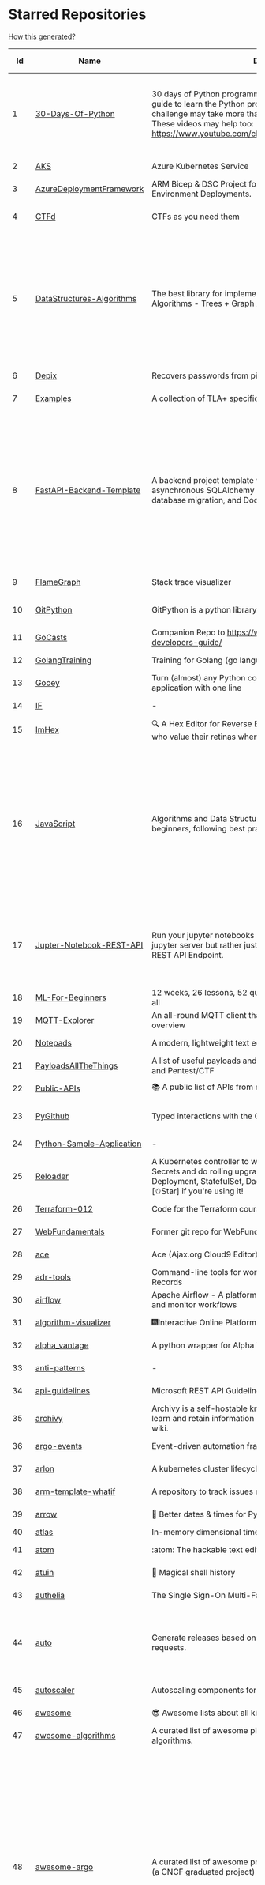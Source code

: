 # Starred Repositories  
[How this generated?](../master/USAGE.md)  
  
| Id 			| Name			| Description | Star Counts | Topics/Tags   | Last Updated 	|  
| ----------- | ----------- 	| ----------- | ----------- | ----------- 	| -----------   |  
|1|[30-Days-Of-Python](https://github.com/Asabeneh/30-Days-Of-Python.git)|30 days of Python programming challenge is a step-by-step guide to learn the Python programming language in 30 days. This challenge may take more than100 days, follow your own pace.  These videos may help too: https://www.youtube.com/channel/UC7PNRuno1rzYPb1xLa4yktw|24815|30-days-of-python, python, flask, github, heroku, matplotlib, mongodb, numpy, pandas, python3|2-4-2023|  
|2|[AKS](https://github.com/Azure/AKS.git)|Azure Kubernetes Service|1787||17-6-2023|  
|3|[AzureDeploymentFramework](https://github.com/brwilkinson/AzureDeploymentFramework.git)|ARM Bicep & DSC Project for Azure Infrastructure and App Environment Deployments.|111||17-6-2023|  
|4|[CTFd](https://github.com/CTFd/CTFd.git)|CTFs as you need them|4703|ctf, security, education, flask, ctfd|17-6-2023|  
|5|[DataStructures-Algorithms](https://github.com/rachitiitr/DataStructures-Algorithms.git)|The best library for implementation of all Data Structures and Algorithms - Trees + Graph Algorithms too!|2535|algorithms, data-structures, interview-prep, interview-preparation, competitive-programming, cpp, cpp-library, leetcode, leetcode-solutions|13-6-2021|  
|6|[Depix](https://github.com/beurtschipper/Depix.git)|Recovers passwords from pixelized screenshots|24048||17-5-2023|  
|7|[Examples](https://github.com/tlaplus/Examples.git)|A collection of TLA+ specifications of varying complexities|1095||13-6-2023|  
|8|[FastAPI-Backend-Template](https://github.com/Aeternalis-Ingenium/FastAPI-Backend-Template.git)|A backend project template with FastAPI, PostgreSQL with asynchronous SQLAlchemy 2.0, Alembic for asynchronous database migration, and Docker.|372|asynchronous, docker, docker-compose, fastapi, postgresql, python, sqlalchemy, codecov, githubactions, jwt, pre-commit, alembic, asyncpg, coverage, pytest|24-5-2023|  
|9|[FlameGraph](https://github.com/brendangregg/FlameGraph.git)|Stack trace visualizer|14846||18-9-2022|  
|10|[GitPython](https://github.com/gitpython-developers/GitPython.git)|GitPython is a python library used to interact with Git repositories.|3987|git-porcelain, git-plumbing, python-library||  
|11|[GoCasts](https://github.com/StephenGrider/GoCasts.git)|Companion Repo to https://www.udemy.com/go-the-complete-developers-guide/|1986||25-8-2017|  
|12|[GolangTraining](https://github.com/GoesToEleven/GolangTraining.git)|Training for Golang (go language)|8989||4-12-2018|  
|13|[Gooey](https://github.com/chriskiehl/Gooey.git)|Turn (almost) any Python command line program into a full GUI application with one line|17661||8-5-2022|  
|14|[IF](https://github.com/deep-floyd/IF.git)|-|6700||2-6-2023|  
|15|[ImHex](https://github.com/WerWolv/ImHex.git)|🔍 A Hex Editor for Reverse Engineers, Programmers and people who value their retinas when working at 3 AM.|28867||16-6-2023|  
|16|[JavaScript](https://github.com/TheAlgorithms/JavaScript.git)|Algorithms and Data Structures implemented in JavaScript for beginners, following best practices.|26884|algorithm, algorithm-challenges, data-structures, cryptography, cipher, search, sort, sorting-algorithms, mathematics, conversions, hacktoberfest, javascript, algorithms-implemented, algorithms||  
|17|[Jupter-Notebook-REST-API](https://github.com/Invictify/Jupter-Notebook-REST-API.git)|Run your jupyter notebooks as a REST API endpoint. This isn't a jupyter server but rather just a way to run your notebooks as a REST API Endpoint.|67|docker, dockerfile, fastapi, jupyter, python, rest-api, data-science, data-science-pipelines|31-3-2020|  
|18|[ML-For-Beginners](https://github.com/microsoft/ML-For-Beginners.git)|12 weeks, 26 lessons, 52 quizzes, classic Machine Learning for all|49614||15-6-2023|  
|19|[MQTT-Explorer](https://github.com/thomasnordquist/MQTT-Explorer.git)|An all-round MQTT client that provides a structured topic overview|2361||27-2-2022|  
|20|[Notepads](https://github.com/0x7c13/Notepads.git)|A modern, lightweight text editor with a minimalist design.|7647||16-6-2023|  
|21|[PayloadsAllTheThings](https://github.com/swisskyrepo/PayloadsAllTheThings.git)|A list of useful payloads and bypass for Web Application Security and Pentest/CTF|48472||10-6-2023|  
|22|[Public-APIs](https://github.com/n0shake/Public-APIs.git)|📚 A public list of APIs from round the web.|19932||8-6-2023|  
|23|[PyGithub](https://github.com/PyGithub/PyGithub.git)|Typed interactions with the GitHub API v3|6074|pygithub, python, github, github-api||  
|24|[Python-Sample-Application](https://github.com/uber/Python-Sample-Application.git)|-|362||9-3-2015|  
|25|[Reloader](https://github.com/stakater/Reloader.git)|A Kubernetes controller to watch changes in ConfigMap and Secrets and do rolling upgrades on Pods with their associated Deployment, StatefulSet, DaemonSet and DeploymentConfig – [✩Star] if you're using it!|5311||12-6-2023|  
|26|[Terraform-012](https://github.com/addamstj/Terraform-012.git)|Code for the Terraform course|102||6-7-2020|  
|27|[WebFundamentals](https://github.com/google/WebFundamentals.git)|Former git repo for WebFundamentals on developers.google.com|13814||10-8-2022|  
|28|[ace](https://github.com/ajaxorg/ace.git)|Ace (Ajax.org Cloud9 Editor)|25730||16-6-2023|  
|29|[adr-tools](https://github.com/npryce/adr-tools.git)|Command-line tools for working with Architecture Decision Records|3951||30-3-2020|  
|30|[airflow](https://github.com/apache/airflow.git)|Apache Airflow - A platform to programmatically author, schedule, and monitor workflows|30619||17-6-2023|  
|31|[algorithm-visualizer](https://github.com/algorithm-visualizer/algorithm-visualizer.git)|:fireworks:Interactive Online Platform that Visualizes Algorithms from Code|43024||13-4-2022|  
|32|[alpha_vantage](https://github.com/RomelTorres/alpha_vantage.git)|A python wrapper for Alpha Vantage API for financial data.|3951||25-12-2022|  
|33|[anti-patterns](https://github.com/tonybaloney/anti-patterns.git)|-|144||15-7-2022|  
|34|[api-guidelines](https://github.com/microsoft/api-guidelines.git)|Microsoft REST API Guidelines|21517||18-5-2023|  
|35|[archivy](https://github.com/archivy/archivy.git)|Archivy is a self-hostable knowledge repository that allows you to learn and retain information in your own personal and extensible wiki.|3019||17-1-2023|  
|36|[argo-events](https://github.com/argoproj/argo-events.git)|Event-driven automation framework|1993||17-6-2023|  
|37|[arlon](https://github.com/arlonproj/arlon.git)|A kubernetes cluster lifecycle management and configuration tool|117||12-6-2023|  
|38|[arm-template-whatif](https://github.com/Azure/arm-template-whatif.git)|A repository to track issues related to what-if noise suppression|76||2-8-2022|  
|39|[arrow](https://github.com/arrow-py/arrow.git)|🏹 Better dates & times for Python|8320||15-11-2022|  
|40|[atlas](https://github.com/Netflix/atlas.git)|In-memory dimensional time series database.|3312|||  
|41|[atom](https://github.com/atom/atom.git)|:atom: The hackable text editor|59455||22-11-2022|  
|42|[atuin](https://github.com/ellie/atuin.git)|🐢 Magical shell history|10140||16-6-2023|  
|43|[authelia](https://github.com/authelia/authelia.git)|The Single Sign-On Multi-Factor portal for web apps|16625||17-6-2023|  
|44|[auto](https://github.com/intuit/auto.git)|Generate releases based on semantic version labels on pull requests.|2032|release, auto-release, github, slack, jira, releases, publishing, hack, hacktoberfest|15-5-2023|  
|45|[autoscaler](https://github.com/kubernetes/autoscaler.git)|Autoscaling components for Kubernetes|6889||16-6-2023|  
|46|[awesome](https://github.com/sindresorhus/awesome.git)|😎 Awesome lists about all kinds of interesting topics|258186||21-5-2023|  
|47|[awesome-algorithms](https://github.com/tayllan/awesome-algorithms.git)|A curated list of awesome places to learn and/or practice algorithms.|14432||5-4-2023|  
|48|[awesome-argo](https://github.com/akuity/awesome-argo.git)|A curated list of awesome projects and resources related to Argo (a CNCF graduated project)|1364|awesome, awesome-list, awesome-lists, argocd, argo-workflows, argo-events, argo-rollouts, machine-learning, workflow-engine, workflow-management, infrastructure-as-code, continuous-delivery, cloud-native, kubernetes, cncf, gitops, workflow-orchestration, devops, mlops, argo|18-5-2023|  
|49|[awesome-awesomeness](https://github.com/bayandin/awesome-awesomeness.git)|A curated list of awesome awesomeness|30303||24-3-2022|  
|50|[awesome-cheatsheets](https://github.com/LeCoupa/awesome-cheatsheets.git)|👩‍💻👨‍💻 Awesome cheatsheets for popular programming languages, frameworks and development tools. They include everything you should know in one single file.|33820||31-5-2023|  
|51|[awesome-courses](https://github.com/prakhar1989/awesome-courses.git)|:books: List of awesome university courses for learning Computer Science!|47696||12-11-2022|  
|52|[awesome-deep-learning](https://github.com/ChristosChristofidis/awesome-deep-learning.git)|A curated list of awesome Deep Learning tutorials, projects and communities.|21071||14-11-2022|  
|53|[awesome-docker](https://github.com/veggiemonk/awesome-docker.git)|:whale: A curated list of Docker resources and projects|25530||10-6-2023|  
|54|[awesome-fastapi](https://github.com/mjhea0/awesome-fastapi.git)|A curated list of awesome things related to FastAPI|5849|fastapi, awesome, awesome-list, starlette|25-2-2023|  
|55|[awesome-flask](https://github.com/humiaozuzu/awesome-flask.git)|A curated list of awesome Flask resources and plugins|11409||17-9-2019|  
|56|[awesome-github-profile-readme](https://github.com/abhisheknaiidu/awesome-github-profile-readme.git)|😎 A curated list of awesome GitHub Profile READMEs 📝|18371||9-10-2022|  
|57|[awesome-go](https://github.com/avelino/awesome-go.git)|A curated list of awesome Go frameworks, libraries and software|103385||7-6-2023|  
|58|[awesome-interview-questions](https://github.com/DopplerHQ/awesome-interview-questions.git)|:octocat: A curated awesome list of lists of interview questions. Feel free to contribute! :mortar_board: |55841||16-11-2021|  
|59|[awesome-k6](https://github.com/grafana/awesome-k6.git)|A curated list of resources on automated load- and performance testing using k6 🗻|405|load-testing, performance-monitoring, performance-testing, test-automation, testing, testing-tools, awesome, awesome-list|24-4-2023|  
|60|[awesome-k8s-resources](https://github.com/tomhuang12/awesome-k8s-resources.git)|A curated list of awesome Kubernetes tools and resources.|2236|kubernetes, kubernetes-resources, list, awesome-list, kubernetes-networking, kubernetes-operational, kubernetes-clusters|12-5-2023|  
|61|[awesome-kubectl-plugins](https://github.com/ishantanu/awesome-kubectl-plugins.git)|Curated list of kubectl plugins|777|kubectl-plugins, awesome-list, kubectl, kubernetes|15-2-2023|  
|62|[awesome-kubernetes](https://github.com/ramitsurana/awesome-kubernetes.git)|A curated list for awesome kubernetes sources :ship::tada:|13962||9-6-2023|  
|63|[awesome-macOS](https://github.com/iCHAIT/awesome-macOS.git)|  A curated list of awesome applications, softwares, tools and shiny things for macOS.|14376||9-6-2023|  
|64|[awesome-machine-learning](https://github.com/josephmisiti/awesome-machine-learning.git)|A curated list of awesome Machine Learning frameworks, libraries and software.|59161||30-5-2023|  
|65|[awesome-macos-command-line](https://github.com/herrbischoff/awesome-macos-command-line.git)|Use your macOS terminal shell to do awesome things.|27558||2-9-2021|  
|66|[awesome-microservices](https://github.com/mfornos/awesome-microservices.git)|A curated list of Microservice Architecture related principles and technologies.|12236||24-3-2023|  
|67|[awesome-pentest](https://github.com/enaqx/awesome-pentest.git)|A collection of awesome penetration testing resources, tools and other shiny things|18618||3-1-2023|  
|68|[awesome-python-applications](https://github.com/mahmoud/awesome-python-applications.git)|💿 Free software that works great, and also happens to be open-source Python. |14581||31-3-2023|  
|69|[awesome-readme](https://github.com/matiassingers/awesome-readme.git)|A curated list of awesome READMEs|14772||16-6-2023|  
|70|[awesome-sanic](https://github.com/mekicha/awesome-sanic.git)|A curated list of awesome Sanic resources and extensions|670|||  
|71|[awesome-scalability](https://github.com/binhnguyennus/awesome-scalability.git)|The Patterns of Scalable, Reliable, and Performant Large-Scale Systems|45546||30-5-2023|  
|72|[awesome-selfhosted](https://github.com/awesome-selfhosted/awesome-selfhosted.git)|A list of Free Software network services and web applications which can be hosted on your own servers|136318||17-6-2023|  
|73|[awesome-shell](https://github.com/alebcay/awesome-shell.git)|A curated list of awesome command-line frameworks, toolkits, guides and gizmos. Inspired by awesome-php.|27621||7-6-2023|  
|74|[awesome-sre](https://github.com/dastergon/awesome-sre.git)|A curated list of Site Reliability and Production Engineering resources.|10106||8-10-2022|  
|75|[awesome-sysadmin](https://github.com/awesome-foss/awesome-sysadmin.git)|A curated list of amazingly awesome open-source sysadmin resources.|18381||14-6-2023|  
|76|[awless](https://github.com/wallix/awless.git)|A Mighty CLI for AWS|4932|aws, cli, cloud, aws-cli, cloud-management, awless, golang, devops, devops-tools|10-12-2018|  
|77|[aws-cdk](https://github.com/aws/aws-cdk.git)|The AWS Cloud Development Kit is a framework for defining cloud infrastructure in code|10326||16-6-2023|  
|78|[aws-cdk-examples](https://github.com/aws-samples/aws-cdk-examples.git)|Example projects using the AWS CDK|4191||13-6-2023|  
|79|[aws-cli](https://github.com/aws/aws-cli.git)|Universal Command Line Interface for Amazon Web Services|13888||16-6-2023|  
|80|[aws-cloudformation-user-guide](https://github.com/awsdocs/aws-cloudformation-user-guide.git)|The open source version of the AWS CloudFormation User Guide|745||16-6-2023|  
|81|[aws-eks-best-practices](https://github.com/aws/aws-eks-best-practices.git)|A best practices guide for day 2 operations, including operational excellence, security, reliability, performance efficiency, and cost optimization.|1503||15-6-2023|  
|82|[azure-cli](https://github.com/Azure/azure-cli.git)|Azure Command-Line Interface|3601||17-6-2023|  
|83|[azure-docs-bicep-samples](https://github.com/Azure/azure-docs-bicep-samples.git)|-|50||26-4-2023|  
|84|[azure-functions-host](https://github.com/Azure/azure-functions-host.git)|The host/runtime that powers Azure Functions|1838||16-6-2023|  
|85|[azure-powershell](https://github.com/Azure/azure-powershell.git)|Microsoft Azure PowerShell|3636||17-6-2023|  
|86|[azure-quickstart-templates](https://github.com/Azure/azure-quickstart-templates.git)|Azure Quickstart Templates|13032||13-6-2023|  
|87|[azure4everyone-samples](https://github.com/MarczakIO/azure4everyone-samples.git)|-|227||12-2-2022|  
|88|[backstage](https://github.com/backstage/backstage.git)|Backstage is an open platform for building developer portals|22316||17-6-2023|  
|89|[badges](https://github.com/Naereen/badges.git)|:pencil: Markdown code for lots of small badges :ribbon: :pushpin: (shields.io, forthebadge.com etc) :sunglasses:. Contributions are welcome! Please add yours!|3905||29-5-2023|  
|90|[bat](https://github.com/sharkdp/bat.git)|A cat(1) clone with wings.|41714||14-6-2023|  
|91|[behave](https://github.com/behave/behave.git)|BDD, Python style.|2882||12-6-2023|  
|92|[benten](https://github.com/intuit/benten.git)|Chatbot Development Framework (with Slack integration for Jira and Jenkins)|133||31-3-2021|  
|93|[bitcoin](https://github.com/bitcoin/bitcoin.git)|Bitcoin Core integration/staging tree|69987||16-6-2023|  
|94|[black](https://github.com/psf/black.git)|The uncompromising Python code formatter|32652||16-6-2023|  
|95|[blockly](https://github.com/google/blockly.git)|The web-based visual programming editor.|11306||16-6-2023|  
|96|[bokeh](https://github.com/bokeh/bokeh.git)|Interactive Data Visualization in the browser, from  Python|17675||17-6-2023|  
|97|[boulder](https://github.com/letsencrypt/boulder.git)|An ACME-based certificate authority, written in Go. |4646||13-6-2023|  
|98|[boundary](https://github.com/hashicorp/boundary.git)|Boundary enables identity-based access management for dynamic infrastructure. |3617||16-6-2023|  
|99|[brackets](https://github.com/adobe/brackets.git)|An open source code editor for the web, written in JavaScript, HTML and CSS.|33437||18-3-2021|  
|100|[brooklin](https://github.com/linkedin/brooklin.git)|An extensible distributed system for reliable nearline data streaming at scale|835||13-6-2023|  
|101|[brotli](https://github.com/google/brotli.git)|Brotli compression format|12224||1-2-2023|  
|102|[build-your-own-x](https://github.com/codecrafters-io/build-your-own-x.git)|Master programming by recreating your favorite technologies from scratch.|204491||5-6-2023|  
|103|[caddy](https://github.com/caddyserver/caddy.git)|Fast and extensible multi-platform HTTP/1-2-3 web server with automatic HTTPS|47737||17-6-2023|  
|104|[celery](https://github.com/celery/celery.git)|Distributed Task Queue (development branch)|21711||17-6-2023|  
|105|[cello](https://github.com/cello-proj/cello.git)|Run infrastructure as code (IaC) software tools including CDK, Terraform and Cloud Formation via GitOps.|261||21-12-2022|  
|106|[cert-manager](https://github.com/cert-manager/cert-manager.git)|Automatically provision and manage TLS certificates in Kubernetes|10461||15-6-2023|  
|107|[chaos-mesh](https://github.com/chaos-mesh/chaos-mesh.git)|A Chaos Engineering Platform for Kubernetes.|5767|chaos, chaos-engineering, chaos-testing, kubernetes, operator, golang, site-reliability-engineering, fault-injection, cncf, cloud-native, chaos-mesh, chaos-experiments, hacktoberfest, microservices||  
|108|[chaosmonkey](https://github.com/Netflix/chaosmonkey.git)|Chaos Monkey is a resiliency tool that helps applications tolerate random instance failures.|13581||20-1-2023|  
|109|[chartmuseum](https://github.com/helm/chartmuseum.git)|helm chart repository server|3221|helm, charts, kubernetes, chartmuseum||  
|110|[charts](https://github.com/helm/charts.git)|⚠️(OBSOLETE) Curated applications for Kubernetes|15513||21-12-2021|  
|111|[cheat.sh](https://github.com/chubin/cheat.sh.git)|the only cheat sheet you need|35465||18-4-2022|  
|112|[cilium](https://github.com/cilium/cilium.git)|eBPF-based Networking, Security, and Observability|15661||16-6-2023|  
|113|[clair](https://github.com/quay/clair.git)|Vulnerability Static Analysis for Containers|9561||15-6-2023|  
|114|[cli](https://github.com/snyk/cli.git)|Snyk CLI scans and monitors your projects for security vulnerabilities.|4486|security, monitor, snyk, vulnerabilities|16-6-2023|  
|115|[cli](https://github.com/cli/cli.git)|GitHub’s official command line tool|32577||14-6-2023|  
|116|[cli-spinners](https://github.com/sindresorhus/cli-spinners.git)|Spinners for use in the terminal|2219||2-5-2023|  
|117|[cli53](https://github.com/barnybug/cli53.git)|Command line tool for Amazon Route 53|1887||24-2-2023|  
|118|[click](https://github.com/pallets/click.git)|Python composable command line interface toolkit|13974||1-6-2023|  
|119|[cloud-custodian](https://github.com/cloud-custodian/cloud-custodian.git)|Rules engine for cloud security, cost optimization, and governance, DSL in yaml for policies to query, filter, and take actions on resources|4848||16-6-2023|  
|120|[cluster-api](https://github.com/kubernetes-sigs/cluster-api.git)|Home for Cluster API, a subproject of sig-cluster-lifecycle|2946||16-6-2023|  
|121|[codebytere.github.io](https://github.com/codebytere/codebytere.github.io.git)|personal website|484||1-3-2023|  
|122|[compose](https://github.com/docker/compose.git)|Define and run multi-container applications with Docker|29739||15-6-2023|  
|123|[computer-science](https://github.com/ossu/computer-science.git)|:mortar_board: Path to a free self-taught education in Computer Science!|140776||5-5-2023|  
|124|[consul](https://github.com/hashicorp/consul.git)|Consul is a distributed, highly available, and data center aware solution to connect and configure applications across dynamic, distributed infrastructure.|26559||17-6-2023|  
|125|[containerd](https://github.com/containerd/containerd.git)|An open and reliable container runtime|14211||16-6-2023|  
|126|[core](https://github.com/home-assistant/core.git)|:house_with_garden: Open source home automation that puts local control and privacy first.|61142||17-6-2023|  
|127|[coredns](https://github.com/coredns/coredns.git)|CoreDNS is a DNS server that chains plugins|10762||17-6-2023|  
|128|[coreutils](https://github.com/uutils/coreutils.git)|Cross-platform Rust rewrite of the GNU coreutils|14766||16-6-2023|  
|129|[cruise-control](https://github.com/linkedin/cruise-control.git)|Cruise-control is the first of its kind to fully automate the dynamic workload rebalance and self-healing of a Kafka cluster. It provides great value to Kafka users by simplifying the operation of Kafka clusters.|2455|kafka, cluster-management, self-healing||  
|130|[curl](https://github.com/curl/curl.git)|A command line tool and library for transferring data with URL syntax, supporting DICT, FILE, FTP, FTPS, GOPHER, GOPHERS, HTTP, HTTPS, IMAP, IMAPS, LDAP, LDAPS, MQTT, POP3, POP3S, RTMP, RTMPS, RTSP, SCP, SFTP, SMB, SMBS, SMTP, SMTPS, TELNET, TFTP, WS and WSS. libcurl offers a myriad of powerful features|30444||17-6-2023|  
|131|[dashboard](https://github.com/kubernetes/dashboard.git)|General-purpose web UI for Kubernetes clusters|12672||16-6-2023|  
|132|[datamodel-code-generator](https://github.com/koxudaxi/datamodel-code-generator.git)|Pydantic model and dataclasses.dataclass generator for easy conversion of JSON, OpenAPI, JSON Schema, and YAML data sources.|1655||8-6-2023|  
|133|[deepdiff](https://github.com/seperman/deepdiff.git)|DeepDiff: Deep Difference and search of any Python object/data. DeepHash: Hash of any object based on its contents. Delta: Use deltas to reconstruct objects by adding deltas together.|1678||10-5-2023|  
|134|[design-patterns-for-humans](https://github.com/kamranahmedse/design-patterns-for-humans.git)|An ultra-simplified explanation to design patterns|41081||17-5-2023|  
|135|[developer-roadmap](https://github.com/kamranahmedse/developer-roadmap.git)|Interactive roadmaps, guides and other educational content to help developers grow in their careers.|242091||17-6-2023|  
|136|[devops-exercises](https://github.com/bregman-arie/devops-exercises.git)|Linux, Jenkins, AWS, SRE, Prometheus, Docker, Python, Ansible, Git, Kubernetes, Terraform, OpenStack, SQL, NoSQL, Azure, GCP, DNS, Elastic, Network, Virtualization. DevOps Interview Questions|44281||27-5-2023|  
|137|[diagrams](https://github.com/mingrammer/diagrams.git)|:art: Diagram as Code for prototyping cloud system architectures|30110||22-5-2023|  
|138|[discourse](https://github.com/discourse/discourse.git)|A platform for community discussion. Free, open, simple.|38102||17-6-2023|  
|139|[dive](https://github.com/wagoodman/dive.git)|A tool for exploring each layer in a docker image|37087||2-7-2021|  
|140|[dnscontrol](https://github.com/StackExchange/dnscontrol.git)|Synchronize your DNS to multiple providers from a simple DSL|2643||17-6-2023|  
|141|[dnsperf](https://github.com/cobblau/dnsperf.git)|A DNS performance tool.|209||14-10-2017|  
|142|[docker-cheat-sheet](https://github.com/wsargent/docker-cheat-sheet.git)|Docker Cheat Sheet|21537||23-6-2022|  
|143|[dockerfiles](https://github.com/jessfraz/dockerfiles.git)|Various Dockerfiles I use on the desktop and on servers.|13173||27-3-2021|  
|144|[doitlive](https://github.com/sloria/doitlive.git)|Because sometimes you need to do it live|3301||14-8-2022|  
|145|[draft-classic](https://github.com/Azure/draft-classic.git)|A tool for developers to create cloud-native applications on Kubernetes.|3940||26-2-2020|  
|146|[drawio](https://github.com/jgraph/drawio.git)|draw.io is a JavaScript, client-side editor for general diagramming and whiteboarding|34756||16-6-2023|  
|147|[driftctl](https://github.com/snyk/driftctl.git)|Detect, track and alert on infrastructure drift|2253||9-6-2023|  
|148|[duf](https://github.com/muesli/duf.git)|Disk Usage/Free Utility - a better 'df' alternative|11071||17-4-2023|  
|149|[echo](https://github.com/labstack/echo.git)|High performance, minimalist Go web framework|25883||31-5-2023|  
|150|[ecs-refarch-service-discovery](https://github.com/awslabs/ecs-refarch-service-discovery.git)|An EC2 Container Service Reference Architecture for providing Service Discovery to containers using CloudWatch Events, Lambda and Route 53 private hosted zones. |443||25-7-2016|  
|151|[eks-anywhere](https://github.com/aws/eks-anywhere.git)|Run Amazon EKS on your own infrastructure 🚀|1785||16-6-2023|  
|152|[eks-node-viewer](https://github.com/awslabs/eks-node-viewer.git)|EKS Node Viewer|666||14-6-2023|  
|153|[elasticsearch](https://github.com/elastic/elasticsearch.git)|Free and Open, Distributed, RESTful Search Engine|64152||16-6-2023|  
|154|[engineering-blogs](https://github.com/kilimchoi/engineering-blogs.git)|A curated list of engineering blogs|24432||28-10-2022|  
|155|[envoy](https://github.com/envoyproxy/envoy.git)|Cloud-native high-performance edge/middle/service proxy|22207||17-6-2023|  
|156|[eruda](https://github.com/liriliri/eruda.git)|Console for mobile browsers|14256||27-5-2023|  
|157|[etcd](https://github.com/etcd-io/etcd.git)|Distributed reliable key-value store for the most critical data of a distributed system|43711||16-6-2023|  
|158|[every-programmer-should-know](https://github.com/mtdvio/every-programmer-should-know.git)|A collection of (mostly) technical things every software developer should know about|71668||23-11-2022|  
|159|[ewd998](https://github.com/tlaplus-workshops/ewd998.git)|Distributed termination detection on a ring, due to Shmuel Safra:|42||17-1-2023|  
|160|[examples](https://github.com/kubernetes/examples.git)|Kubernetes application example tutorials|5609||24-3-2023|  
|161|[excalidraw](https://github.com/excalidraw/excalidraw.git)|Virtual whiteboard for sketching hand-drawn like diagrams|50111|productivity, collaboration, diagrams, drawing, whiteboard, canvas|16-6-2023|  
|162|[external-dns](https://github.com/kubernetes-sigs/external-dns.git)|Configure external DNS servers (AWS Route53, Google CloudDNS and others) for Kubernetes Ingresses and Services|6402||17-6-2023|  
|163|[faas](https://github.com/openfaas/faas.git)|OpenFaaS - Serverless Functions Made Simple|23154||7-6-2023|  
|164|[face_recognition](https://github.com/ageitgey/face_recognition.git)|The world's simplest facial recognition api for Python and the command line|48568||10-6-2022|  
|165|[falcon](https://github.com/falconry/falcon.git)|The no-magic web data plane API and microservices framework for Python developers, with a focus on reliability, correctness, and performance at scale.|9150||4-6-2023|  
|166|[fastapi](https://github.com/tiangolo/fastapi.git)|FastAPI framework, high performance, easy to learn, fast to code, ready for production|59258|python, json, swagger-ui, redoc, starlette, openapi, api, openapi3, framework, async, asyncio, uvicorn, python3, python-types, pydantic, json-schema, fastapi, swagger, rest, web|16-6-2023|  
|167|[fastapi-cache](https://github.com/long2ice/fastapi-cache.git)|fastapi-cache is a tool to cache fastapi response and function result, with backends support redis and memcached.|724|cache, fastapi, redis, memcached|16-6-2023|  
|168|[fastapi-code-generator](https://github.com/koxudaxi/fastapi-code-generator.git)|This code generator creates FastAPI app from an openapi file.|738||27-4-2023|  
|169|[fastapi-jwt](https://github.com/testdrivenio/fastapi-jwt.git)|secure a FastAPI app by enabling authentication using JSON Web Tokens (JWTs)|88|fastapi, jwt-authentication|31-1-2023|  
|170|[fastapi-mvc](https://github.com/fastapi-mvc/fastapi-mvc.git)|Developer productivity tool for making high-quality FastAPI production-ready APIs.|399|python, fastapi, fastapi-template, fastapi-boilerplate, mvc, kubernetes, redis-cluster, redis-operator, redis, helm, project-generator, nix|11-6-2023|  
|171|[fastapi-utils](https://github.com/dmontagu/fastapi-utils.git)|Reusable utilities for FastAPI|1415||19-3-2023|  
|172|[fastapi-versioning](https://github.com/DeanWay/fastapi-versioning.git)|api versioning for fastapi web applications|523||24-8-2021|  
|173|[fastapi_profiler](https://github.com/sunhailin-Leo/fastapi_profiler.git)|A FastAPI Middleware of joerick/pyinstrument to check your service performance.|133||5-5-2023|  
|174|[fasthttp](https://github.com/valyala/fasthttp.git)|Fast HTTP package for Go. Tuned for high performance. Zero memory allocations in hot paths. Up to 10x faster than net/http|19706||13-6-2023|  
|175|[first-contributions](https://github.com/firstcontributions/first-contributions.git)|🚀✨ Help beginners to contribute to open source projects|34158||16-6-2023|  
|176|[flamethrower](https://github.com/DNS-OARC/flamethrower.git)|a DNS performance and functional testing utility supporting UDP, TCP, DoT and DoH (by @ns1labs)|290||7-12-2022|  
|177|[flasgger](https://github.com/flasgger/flasgger.git)|Easy OpenAPI specs and Swagger UI for your Flask API|3293||18-5-2023|  
|178|[flask](https://github.com/pallets/flask.git)|The Python micro framework for building web applications.|63319|python, flask, wsgi, web-framework, werkzeug, jinja, pallets|9-6-2023|  
|179|[flask-app-on-azure-functions](https://github.com/Azure-Samples/flask-app-on-azure-functions.git)|A sample to run a Flask app on Azure Functions|14||18-2-2022|  
|180|[flask-caching](https://github.com/pallets-eco/flask-caching.git)|A caching extension for Flask|799|flask, python, extension, cache|28-4-2023|  
|181|[flask-celery-example](https://github.com/miguelgrinberg/flask-celery-example.git)|This repository contains the example code for my blog article Using Celery with Flask.|1148||12-9-2021|  
|182|[flower](https://github.com/mher/flower.git)|Real-time monitor and web admin for Celery distributed task queue|5720||17-6-2023|  
|183|[flux](https://github.com/fluxcd/flux.git)|Successor: https://github.com/fluxcd/flux2|6922||1-11-2022|  
|184|[forcediphttpsadapter](https://github.com/Roadmaster/forcediphttpsadapter.git)|A requests TransportAdapter allowing to force a specific IP for HTTPS connections.|49||1-11-2021|  
|185|[free-for-dev](https://github.com/ripienaar/free-for-dev.git)|A list of SaaS, PaaS and IaaS offerings that have free tiers of interest to devops and infradev|70571||14-6-2023|  
|186|[free-programming-books](https://github.com/EbookFoundation/free-programming-books.git)|:books: Freely available programming books|283642||15-6-2023|  
|187|[frp](https://github.com/fatedier/frp.git)|A fast reverse proxy to help you expose a local server behind a NAT or firewall to the internet.|68478||15-6-2023|  
|188|[fucking-algorithm](https://github.com/labuladong/fucking-algorithm.git)|刷算法全靠套路，认准 labuladong 就够了！English version supported! Crack LeetCode, not only how, but also why. |116550||14-6-2023|  
|189|[gcsfuse](https://github.com/GoogleCloudPlatform/gcsfuse.git)|A user-space file system for interacting with Google Cloud Storage|1707||14-6-2023|  
|190|[gin](https://github.com/gin-gonic/gin.git)|Gin is a HTTP web framework written in Go (Golang). It features a Martini-like API with much better performance -- up to 40 times faster. If you need smashing performance, get yourself some Gin.|69465||5-6-2023|  
|191|[git-standup](https://github.com/kamranahmedse/git-standup.git)|Recall what you did on the last working day. Psst! or be nosy and find what someone else in your team did ;-)|7382||24-2-2023|  
|192|[gitbook](https://github.com/GitbookIO/gitbook.git)|📝 Modern documentation format and toolchain using Git and Markdown|25647||2-3-2023|  
|193|[github-cheat-sheet](https://github.com/tiimgreen/github-cheat-sheet.git)|A list of cool features of Git and GitHub.|41362||28-5-2022|  
|194|[github-readme-stats](https://github.com/anuraghazra/github-readme-stats.git)|:zap: Dynamically generated stats for your github readmes|56301||17-6-2023|  
|195|[github1s](https://github.com/conwnet/github1s.git)|One second to read GitHub code with VS Code.|22010||4-6-2023|  
|196|[gitignore](https://github.com/github/gitignore.git)|A collection of useful .gitignore templates|148973||18-12-2022|  
|197|[gitops-engine](https://github.com/argoproj/gitops-engine.git)|Democratizing GitOps|1537||7-6-2023|  
|198|[gitui](https://github.com/extrawurst/gitui.git)|Blazing 💥 fast terminal-ui for git written in rust 🦀|13242||8-6-2023|  
|199|[go-fuzz](https://github.com/dvyukov/go-fuzz.git)|Randomized testing for Go|4624||14-6-2023|  
|200|[go-github](https://github.com/google/go-github.git)|Go library for accessing the GitHub v3 API|9427||17-6-2023|  
|201|[go-metrics](https://github.com/rcrowley/go-metrics.git)|Go port of Coda Hale's Metrics library|3374||27-12-2020|  
|202|[go-restful](https://github.com/emicklei/go-restful.git)|package for building REST-style Web Services using Go|4821||17-6-2023|  
|203|[goaccess](https://github.com/allinurl/goaccess.git)|GoAccess is a real-time web log analyzer and interactive viewer that runs in a terminal in *nix systems or through your browser.|16339||16-6-2023|  
|204|[gobgp](https://github.com/osrg/gobgp.git)|BGP implemented in the Go Programming Language|3236||12-6-2023|  
|205|[gods](https://github.com/emirpasic/gods.git)|GoDS (Go Data Structures) - Sets, Lists, Stacks, Maps, Trees, Queues, and much more|13898||18-1-2023|  
|206|[goldmark](https://github.com/yuin/goldmark.git)|:trophy: A markdown parser written in Go. Easy to extend, standard(CommonMark) compliant, well structured.|2764||17-6-2023|  
|207|[google-api-python-client](https://github.com/googleapis/google-api-python-client.git)|🐍 The official Python client library for Google's discovery based APIs.|6665||14-6-2023|  
|208|[google-maps-services-python](https://github.com/googlemaps/google-maps-services-python.git)|Python client library for Google Maps API Web Services|3984||27-1-2023|  
|209|[googlesre](https://github.com/google/googlesre.git)|-|121||4-4-2022|  
|210|[goreleaser](https://github.com/goreleaser/goreleaser.git)|Deliver Go binaries as fast and easily as possible|11750||16-6-2023|  
|211|[gotty](https://github.com/yudai/gotty.git)|Share your terminal as a web application|17824||13-12-2017|  
|212|[gotty](https://github.com/sorenisanerd/gotty.git)|Share your terminal as a web application|1793||28-11-2022|  
|213|[gping](https://github.com/orf/gping.git)|Ping, but with a graph|7497||24-5-2023|  
|214|[graphene-django](https://github.com/graphql-python/graphene-django.git)|Build powerful, efficient, and flexible GraphQL APIs with seamless Django integration.|4089||17-6-2023|  
|215|[grequests](https://github.com/spyoungtech/grequests.git)|Requests + Gevent = <3|4252||8-6-2023|  
|216|[grex](https://github.com/pemistahl/grex.git)|A command-line tool and Rust library for generating regular expressions from user-provided test cases|6093||3-1-2023|  
|217|[greykite](https://github.com/linkedin/greykite.git)|A flexible, intuitive and fast forecasting library|1713||7-6-2023|  
|218|[grumpy](https://github.com/giantswarm/grumpy.git)|Kubernetes Validation Admission Controller example|23||24-7-2020|  
|219|[healthchecks](https://github.com/healthchecks/healthchecks.git)|Open-source cron job and background task monitoring service, written in Python & Django|6284|cron, devops, cron-jobs, monitoring, ops, django|16-6-2023|  
|220|[helmfile](https://github.com/roboll/helmfile.git)|Deploy Kubernetes Helm Charts|3984||13-12-2022|  
|221|[hey](https://github.com/rakyll/hey.git)|HTTP load generator, ApacheBench (ab) replacement|15820||23-3-2021|  
|222|[homebrew-cask](https://github.com/Homebrew/homebrew-cask.git)|🍻 A CLI workflow for the administration of macOS applications distributed as binaries|20026||17-6-2023|  
|223|[how-web-works](https://github.com/vasanthk/how-web-works.git)|What happens behind the scenes when we type www.google.com in a browser?|14137||13-3-2023|  
|224|[howdoi](https://github.com/gleitz/howdoi.git)|instant coding answers via the command line|10107||23-5-2023|  
|225|[htmlq](https://github.com/mgdm/htmlq.git)|Like jq, but for HTML.|6532||15-4-2023|  
|226|[htop](https://github.com/htop-dev/htop.git)|htop - an interactive process viewer|5003||16-6-2023|  
|227|[http-api-design](https://github.com/interagent/http-api-design.git)|HTTP API design guide extracted from work on the Heroku Platform API|13666||18-11-2021|  
|228|[http2smugl](https://github.com/neex/http2smugl.git)|-|493||27-2-2023|  
|229|[httpstat](https://github.com/davecheney/httpstat.git)|It's like curl -v, with colours. |6324||26-2-2023|  
|230|[httpstat](https://github.com/reorx/httpstat.git)|curl statistics made simple|5408||12-6-2023|  
|231|[hub](https://github.com/mislav/hub.git)|A command-line tool that makes git easier to use with GitHub.|22462||1-12-2022|  
|232|[hubot-slack](https://github.com/slackapi/hubot-slack.git)|Slack Developer Kit for Hubot|2294||25-10-2022|  
|233|[hugo](https://github.com/gohugoio/hugo.git)|The world’s fastest framework for building websites.|67567||17-6-2023|  
|234|[hugo-PaperMod](https://github.com/adityatelange/hugo-PaperMod.git)| A fast, clean, responsive Hugo theme.|6450||4-6-2023|  
|235|[influxdb](https://github.com/influxdata/influxdb.git)|Scalable datastore for metrics, events, and real-time analytics|25615||14-6-2023|  
|236|[ingress-nginx](https://github.com/kubernetes/ingress-nginx.git)|Ingress-NGINX Controller for Kubernetes|15108||15-6-2023|  
|237|[interactive-coding-challenges](https://github.com/donnemartin/interactive-coding-challenges.git)|120+ interactive Python coding interview challenges (algorithms and data structures).  Includes Anki flashcards.|27394||5-8-2020|  
|238|[interview](https://github.com/Olshansk/interview.git)|Everything you need to prepare for your technical interview|16531||8-5-2023|  
|239|[interview](https://github.com/mission-peace/interview.git)|Interview questions|10772||30-7-2018|  
|240|[interviews](https://github.com/kdn251/interviews.git)|Everything you need to know to get the job.|59983||6-6-2020|  
|241|[ipvs](https://github.com/cloudflare/ipvs.git)|Package ipvs allows you to manage Linux IPVS services and destinations|99||5-4-2023|  
|242|[ipython](https://github.com/ipython/ipython.git)|Official repository for IPython itself. Other repos in the IPython organization contain things like the website, documentation builds, etc.|15850||2-6-2023|  
|243|[iris](https://github.com/linkedin/iris.git)|Iris is a highly configurable and flexible service for paging and messaging.|734||27-6-2022|  
|244|[iris](https://github.com/kataras/iris.git)|The fastest HTTP/2 Go Web Framework. New, modern and easy to learn. Fast development with Code you control. Unbeatable cost-performance ratio :rocket:|24049||14-6-2023|  
|245|[javascript-algorithms](https://github.com/trekhleb/javascript-algorithms.git)|📝 Algorithms and data structures implemented in JavaScript with explanations and links to further readings|171388||10-4-2023|  
|246|[javascript-questions](https://github.com/lydiahallie/javascript-questions.git)|A long list of (advanced) JavaScript questions, and their explanations :sparkles:  |54875||4-6-2023|  
|247|[jedis](https://github.com/redis/jedis.git)|Redis Java client|11153|redis, java, jedis, redis-client, redis-cluster||  
|248|[jellyfin](https://github.com/jellyfin/jellyfin.git)|The Free Software Media System|22795||15-6-2023|  
|249|[jira](https://github.com/go-jira/jira.git)|simple jira command line client in Go|2612||27-10-2022|  
|250|[jira](https://github.com/pycontribs/jira.git)|Python Jira library. Development chat available on https://matrix.to/#/#pycontribs:matrix.org|1767|python, jira, python3-only|6-6-2023|  
|251|[jq](https://github.com/jqlang/jq.git)|Command-line JSON processor|25184||16-6-2023|  
|252|[jsii](https://github.com/aws/jsii.git)|jsii allows code in any language to naturally interact with JavaScript classes. It is the technology that enables the AWS Cloud Development Kit to deliver polyglot libraries from a single codebase!|2327|aws, node, cross-language, typescript|15-6-2023|  
|253|[json-server](https://github.com/typicode/json-server.git)|Get a full fake REST API with zero coding in less than 30 seconds (seriously)|67312||25-4-2023|  
|254|[jsonschema](https://github.com/python-jsonschema/jsonschema.git)|An implementation of the JSON Schema specification for Python|4163||12-6-2023|  
|255|[k2tf](https://github.com/sl1pm4t/k2tf.git)|Kubernetes YAML to Terraform HCL converter|1066|terraform, kubernetes, yaml, hcl, tool, utility, command-line-tool, converter, hashicorp, hashicorp-terraform|29-5-2022|  
|256|[k6](https://github.com/grafana/k6.git)|A modern load testing tool, using Go and JavaScript - https://k6.io|20656||16-6-2023|  
|257|[k6-benchmarks](https://github.com/grafana/k6-benchmarks.git)|-|26|||  
|258|[k6-example-woocommerce](https://github.com/grafana/k6-example-woocommerce.git)|Example k6 scripts targeting a WooCommerce deployment|28|examples||  
|259|[k8s-conformance](https://github.com/cncf/k8s-conformance.git)|🧪CNCF K8s Conformance Working Group|765||31-5-2023|  
|260|[k8sgpt](https://github.com/k8sgpt-ai/k8sgpt.git)|Giving Kubernetes Superpowers to everyone|2653|devops, kubernetes, openai, sre, tooling, ai, llama|16-6-2023|  
|261|[kafka-monitor](https://github.com/linkedin/kafka-monitor.git)|Xinfra Monitor monitors the availability of Kafka clusters by producing synthetic workloads using end-to-end pipelines to obtain derived vital statistics - E2E latency, service produce/consume availability, offsets commit availability & latency, message loss rate and more.|1963|kafka-monitor, kafka-cluster, monitor-topic, partition, broker, partition-count, leader, latency, cluster, metrics, kmf, kafka-broker, xinfra-monitor, monitor-single-clusters, reassigns-partition, jmx-metrics, clusters, xinfra, monitor, topic|22-3-2023|  
|262|[kaniko](https://github.com/GoogleContainerTools/kaniko.git)|Build Container Images In Kubernetes|12491||16-6-2023|  
|263|[kargo](https://github.com/akuity/kargo.git)|Application lifecycle orchestration|109||16-6-2023|  
|264|[katib](https://github.com/kubeflow/katib.git)|Repository for hyperparameter tuning|1340||7-6-2023|  
|265|[kb](https://github.com/gnebbia/kb.git)|A minimalist command line knowledge base manager|2980||30-3-2023|  
|266|[kong](https://github.com/Kong/kong.git)|🦍 The Cloud-Native API Gateway |35064||15-6-2023|  
|267|[kopf](https://github.com/nolar/kopf.git)|A Python framework to write Kubernetes operators in just a few lines of code|1590||6-5-2023|  
|268|[kops](https://github.com/kubernetes/kops.git)|Kubernetes Operations (kOps) - Production Grade k8s Installation, Upgrades and Management|15023||17-6-2023|  
|269|[kraken](https://github.com/uber/kraken.git)|P2P Docker registry capable of distributing TBs of data in seconds|5486||14-6-2023|  
|270|[krew](https://github.com/kubernetes-sigs/krew.git)|📦 Find and install kubectl plugins|5613|kubectl, kubectl-plugins, k8s-sig-cli||  
|271|[ksonnet](https://github.com/ksonnet/ksonnet.git)|A CLI-supported framework that streamlines writing and deployment of Kubernetes configurations to multiple clusters.|1164||5-2-2019|  
|272|[kube-capacity](https://github.com/robscott/kube-capacity.git)|A simple CLI that provides an overview of the resource requests, limits, and utilization in a Kubernetes cluster|1561|kubernetes, utilization, resource-management|13-2-2023|  
|273|[kubectl-cost](https://github.com/kubecost/kubectl-cost.git)|CLI for determining the cost of Kubernetes workloads|673||22-3-2023|  
|274|[kubectl-tree](https://github.com/ahmetb/kubectl-tree.git)|kubectl plugin to browse Kubernetes object hierarchies as a tree 🎄 (star the repo if you are using)|2570|kubectl-plugin, kubectl-plugins, kubectl|25-10-2022|  
|275|[kubectx](https://github.com/ahmetb/kubectx.git)|Faster way to switch between clusters and namespaces in kubectl|15401||15-3-2023|  
|276|[kubeflow](https://github.com/kubeflow/kubeflow.git)|Machine Learning Toolkit for Kubernetes|12659||14-6-2023|  
|277|[kubernetes](https://github.com/kubernetes/kubernetes.git)|Production-Grade Container Scheduling and Management|99235||16-6-2023|  
|278|[kubernetes-external-secrets](https://github.com/external-secrets/kubernetes-external-secrets.git)|Integrate external secret management systems with Kubernetes|2588||28-5-2022|  
|279|[kubernetes-network-policy-recipes](https://github.com/ahmetb/kubernetes-network-policy-recipes.git)|Example recipes for Kubernetes Network Policies that you can just copy paste|4926||28-12-2022|  
|280|[kubescape](https://github.com/kubescape/kubescape.git)|Kubescape is an open-source Kubernetes security platform for your IDE, CI/CD pipelines, and clusters. It includes risk analysis, security, compliance, and misconfiguration scanning, saving Kubernetes users and administrators precious time, effort, and resources.|8547||15-6-2023|  
|281|[kubeshark](https://github.com/kubeshark/kubeshark.git)|The API traffic analyzer for Kubernetes providing real-time K8s protocol-level visibility, capturing and monitoring all traffic and payloads going in, out and across containers, pods, nodes and clusters. Inspired by Wireshark, purposely built for Kubernetes|9189||13-6-2023|  
|282|[kubespray](https://github.com/kubernetes-sigs/kubespray.git)|Deploy a Production Ready Kubernetes Cluster|14077||16-6-2023|  
|283|[kubetools](https://github.com/collabnix/kubetools.git)|Kubetools - Curated List of Kubernetes Tools|1132||13-6-2023|  
|284|[kubewatch](https://github.com/vmware-archive/kubewatch.git)|Watch k8s events and trigger Handlers|2441||8-4-2022|  
|285|[kudu](https://github.com/projectkudu/kudu.git)|Kudu is the engine behind git/hg deployments, WebJobs, and various other features in Azure Web Sites. It can also run outside of Azure.|3053||3-6-2023|  
|286|[kustomize](https://github.com/kubernetes-sigs/kustomize.git)|Customization of kubernetes YAML configurations|9768||13-6-2023|  
|287|[labs](https://github.com/docker/labs.git)|This is a collection of tutorials for learning how to use Docker with various tools. Contributions welcome.|11258||18-4-2022|  
|288|[landscape](https://github.com/cncf/landscape.git)|🌄 The Cloud Native Interactive Landscape filters and sorts hundreds of projects and products, and shows details including GitHub stars, funding or market cap, first and last commits, contributor counts, headquarters location, and recent tweets.|8803||17-6-2023|  
|289|[learn-python](https://github.com/trekhleb/learn-python.git)|📚 Playground and cheatsheet for learning Python. Collection of Python scripts that are split by topics and contain code examples with explanations.|14821|python, python3, learning, programming-language, learning-python, learning-by-doing|21-10-2022|  
|290|[learn-python3](https://github.com/jerry-git/learn-python3.git)|Jupyter notebooks for teaching/learning Python 3|5869|teaching-materials, python3, jupyter-notebook, learning-python, python-exercises|25-4-2023|  
|291|[learn-regex](https://github.com/ziishaned/learn-regex.git)|Learn regex the easy way|44200||1-6-2023|  
|292|[learnopencv](https://github.com/spmallick/learnopencv.git)|Learn OpenCV  : C++ and Python Examples|18751||14-6-2023|  
|293|[leetcode](https://github.com/gouthampradhan/leetcode.git)|Leetcode solutions|3163||11-11-2021|  
|294|[lettuce-core](https://github.com/lettuce-io/lettuce-core.git)|Advanced Java Redis client for thread-safe sync, async, and reactive usage. Supports Cluster, Sentinel, Pipelining, and codecs.|5023|java, redis, asynchronous, reactive, redis-sentinel, redis-cluster, azure-redis-cache, aws-elasticache, redis-client||  
|295|[leveldb](https://github.com/google/leveldb.git)|LevelDB is a fast key-value storage library written at Google that provides an ordered mapping from string keys to string values.|32889||20-4-2023|  
|296|[linkedin-skill-assessments-quizzes](https://github.com/Ebazhanov/linkedin-skill-assessments-quizzes.git)|Full reference of LinkedIn answers 2023 for skill assessments (aws-lambda, rest-api, javascript, react, git, html, jquery, mongodb, java, Go, python, machine-learning, power-point) linkedin excel test lösungen, linkedin machine learning test LinkedIn test questions and answers |25254||15-6-2023|  
|297|[linux](https://github.com/torvalds/linux.git)|Linux kernel source tree|153309||17-6-2023|  
|298|[linux-insides](https://github.com/0xAX/linux-insides.git)|A little bit about a linux kernel|28248||17-2-2023|  
|299|[litestream](https://github.com/benbjohnson/litestream.git)|Streaming replication for SQLite.|8579||9-6-2023|  
|300|[litmus](https://github.com/litmuschaos/litmus.git)|Litmus helps  SREs and developers practice chaos engineering in a Cloud-native way. Chaos experiments are published at the ChaosHub  (https://hub.litmuschaos.io). Community notes is at https://hackmd.io/a4Zu_sH4TZGeih-xCimi3Q|3702||1-6-2023|  
|301|[localstack](https://github.com/localstack/localstack.git)|💻 A fully functional local AWS cloud stack. Develop and test your cloud & Serverless apps offline|47412||16-6-2023|  
|302|[locust](https://github.com/locustio/locust.git)|Write scalable load tests in plain Python 🚗💨|21542||7-6-2023|  
|303|[logrus](https://github.com/sirupsen/logrus.git)|Structured, pluggable logging for Go.|22813||6-6-2023|  
|304|[loguru](https://github.com/Delgan/loguru.git)|Python logging made (stupidly) simple|15136||2-6-2023|  
|305|[lovefield](https://github.com/google/lovefield.git)|Lovefield is a relational database for web apps. Written in JavaScript, works cross-browser. Provides SQL-like APIs that are fast, safe, and easy to use.|6846||19-5-2020|  
|306|[machine](https://github.com/docker/machine.git)|Machine management for a container-centric world|6577||2-9-2019|  
|307|[manage-fastapi](https://github.com/ycd/manage-fastapi.git)|:rocket: CLI tool for FastAPI. Generating new FastAPI projects & boilerplates made easy.    |1321|fastapi, boilerplate, cli, project-generator, mongodb, postgresql, sqlite, mysql, tortoise-orm, databases, project-management-tool, project-management|1-6-2023|  
|308|[mangum](https://github.com/jordaneremieff/mangum.git)|AWS Lambda support for ASGI applications|1352|asgi, aws, lambda, serverless, python, asyncio, api-gateway, starlette, fastapi, quart, django, sanic, aws-lambda, python3|27-11-2022|  
|309|[marathon](https://github.com/mesosphere/marathon.git)|Deploy and manage containers (including Docker) on top of Apache Mesos at scale.|4064||27-7-2021|  
|310|[markdown-here](https://github.com/adam-p/markdown-here.git)|Google Chrome, Firefox, and Thunderbird extension that lets you write email in Markdown and render it before sending.|58989||30-9-2018|  
|311|[mattermost](https://github.com/mattermost/mattermost.git)|Mattermost is an open source platform for secure collaboration across the entire software development lifecycle..|25666||17-6-2023|  
|312|[mdBook](https://github.com/rust-lang/mdBook.git)|Create book from markdown files. Like Gitbook but implemented in Rust|13722||7-6-2023|  
|313|[memtier_benchmark](https://github.com/RedisLabs/memtier_benchmark.git)|NoSQL Redis and Memcache traffic generation and benchmarking tool.|755|redis, benchmark, memcached, load-testing, stress-testing|15-6-2023|  
|314|[mergestat-lite](https://github.com/mergestat/mergestat-lite.git)|Query git repositories with SQL. Generate reports, perform status checks, analyze codebases. 🔍 📊|3305||15-5-2023|  
|315|[metallb](https://github.com/metallb/metallb.git)|A network load-balancer implementation for Kubernetes using standard routing protocols|5851|kubernetes, bgp, load-balancer, bare-metal, arp, vrrp, keepalived, hacktoberfest, frr||  
|316|[microservices-demo](https://github.com/GoogleCloudPlatform/microservices-demo.git)|Sample cloud-first application with 10 microservices showcasing Kubernetes, Istio, and gRPC.|14281|kubernetes, grpc, istio, gke, skaffold, sample-application, google-cloud, samples, gcp, kustomize, terraform|15-6-2023|  
|317|[microsoft-authentication-library-for-python](https://github.com/AzureAD/microsoft-authentication-library-for-python.git)|Microsoft Authentication Library (MSAL) for Python makes it easy to authenticate to Azure Active Directory. These documented APIs are stable https://msal-python.readthedocs.io. If you have questions but do not have a github account, ask your questions on Stackoverflow with tag "msal" + "python".|603||13-6-2023|  
|318|[minikube](https://github.com/kubernetes/minikube.git)|Run Kubernetes locally|26672||16-6-2023|  
|319|[minio](https://github.com/minio/minio.git)|High Performance Object Storage for AI|39463||17-6-2023|  
|320|[miniserve](https://github.com/svenstaro/miniserve.git)|🌟 For when you really just want to serve some files over HTTP right now!|4720||8-6-2023|  
|321|[mkcert](https://github.com/FiloSottile/mkcert.git)|A simple zero-config tool to make locally trusted development certificates with any names you'd like.|41348||26-4-2022|  
|322|[moby](https://github.com/moby/moby.git)|Moby Project - a collaborative project for the container ecosystem to assemble container-based systems|66141||15-6-2023|  
|323|[monkey](https://github.com/bouk/monkey.git)|Monkey patching in Go|3186||9-12-2019|  
|324|[monorepo](https://github.com/mito-ds/monorepo.git)|The mitosheet package, trymito.io, and other public Mito code.|1772||16-6-2023|  
|325|[moto](https://github.com/getmoto/moto.git)|A library that allows you to easily mock out tests based on AWS infrastructure.|6880|boto, aws, ec2, s3||  
|326|[mux](https://github.com/gorilla/mux.git)|A powerful HTTP router and URL matcher for building Go web servers with 🦍|18205||9-12-2022|  
|327|[my-mac](https://github.com/nikitavoloboev/my-mac.git)|List of applications and tools that make my macOS experience even more amazing|19778||7-6-2023|  
|328|[mycli](https://github.com/dbcli/mycli.git)|A Terminal Client for MySQL with AutoCompletion and Syntax Highlighting.|10936||5-5-2023|  
|329|[mypy](https://github.com/python/mypy.git)|Optional static typing for Python|15537||17-6-2023|  
|330|[nginx-admins-handbook](https://github.com/trimstray/nginx-admins-handbook.git)|How to improve NGINX performance, security, and other important things.|13086||20-10-2021|  
|331|[nginx-module-vts](https://github.com/vozlt/nginx-module-vts.git)|Nginx virtual host traffic status module|2952||26-5-2023|  
|332|[ngrok](https://github.com/inconshreveable/ngrok.git)|Introspected tunnels to localhost|23007||31-5-2016|  
|333|[nicstat](https://github.com/scotte/nicstat.git)|Fork of https://sourceforge.net/projects/nicstat/ to fix bugs|59||9-5-2018|  
|334|[nocode](https://github.com/kelseyhightower/nocode.git)|The best way to write secure and reliable applications. Write nothing; deploy nowhere.|56982||21-1-2020|  
|335|[novu](https://github.com/novuhq/novu.git)|The open-source notification infrastructure with fully functional embedded notification center|21095||17-6-2023|  
|336|[nprogress](https://github.com/rstacruz/nprogress.git)|For slim progress bars like on YouTube, Medium, etc|25357||19-4-2020|  
|337|[ntopng](https://github.com/ntop/ntopng.git)|Web-based Traffic and Security Network Traffic Monitoring|5348||16-6-2023|  
|338|[nuclei](https://github.com/projectdiscovery/nuclei.git)|Fast and customizable vulnerability scanner based on simple YAML based DSL.|13364|cve-scanner, subdomain-takeover, nuclei-engine, vulnerability-detection, vulnerability-assessment, vulnerability-scanner, security, attack-surface, security-scanner, hacktoberfest|1-6-2023|  
|339|[octant](https://github.com/vmware-archive/octant.git)|Highly extensible platform for developers to better understand the complexity of Kubernetes clusters.|6248||19-1-2023|  
|340|[octodns](https://github.com/octodns/octodns.git)|Tools for managing DNS across multiple providers|2703||31-5-2023|  
|341|[og-aws](https://github.com/open-guides/og-aws.git)|📙 Amazon Web Services — a practical guide|34067||24-8-2022|  
|342|[ohmyzsh](https://github.com/ohmyzsh/ohmyzsh.git)|🙃   A delightful community-driven (with 2,100+ contributors) framework for managing your zsh configuration. Includes 300+ optional plugins (rails, git, macOS, hub, docker, homebrew, node, php, python, etc), 140+ themes to spice up your morning, and an auto-update tool so that makes it easy to keep up with the latest updates from the community.|159928||17-6-2023|  
|343|[onedev](https://github.com/theonedev/onedev.git)|Self-hosted Git Server with CI/CD and Kanban|11270||17-6-2023|  
|344|[opa](https://github.com/open-policy-agent/opa.git)|An open source, general-purpose policy engine.|8113|opa, policy, declarative, json, compliance, cloud-native, authorization, doge, lolcat, open-policy-agent||  
|345|[opencost](https://github.com/opencost/opencost.git)|Cross-cloud cost allocation models for Kubernetes workloads|3812|kubernetes, kubecost, opencost, aws, azure, cncf, cost, cost-optimization, gcp, k8s, monitoring, finops|15-6-2023|  
|346|[opencv](https://github.com/opencv/opencv.git)|Open Source Computer Vision Library|69489||16-6-2023|  
|347|[opencv-python](https://github.com/opencv/opencv-python.git)|Automated CI toolchain to produce precompiled opencv-python, opencv-python-headless, opencv-contrib-python and opencv-contrib-python-headless packages.|3555||10-6-2023|  
|348|[opengrok](https://github.com/oracle/opengrok.git)|OpenGrok is a fast and usable source code search and cross reference engine, written in Java|3898||13-6-2023|  
|349|[ora](https://github.com/sindresorhus/ora.git)|Elegant terminal spinner|8441||15-5-2023|  
|350|[pace](https://github.com/CodeByZach/pace.git)|Automatically add a progress bar to your site.|15578||15-7-2022|  
|351|[packer](https://github.com/hashicorp/packer.git)|Packer is a tool for creating identical machine images for multiple platforms from a single source configuration.|14461||16-6-2023|  
|352|[papers-we-love](https://github.com/papers-we-love/papers-we-love.git)|Papers from the computer science community to read and discuss.|73493||16-6-2023|  
|353|[pendulum](https://github.com/sdispater/pendulum.git)|Python datetimes made easy|5491||10-6-2023|  
|354|[perf-tools](https://github.com/brendangregg/perf-tools.git)|Performance analysis tools based on Linux perf_events (aka perf) and ftrace|9063||14-1-2020|  
|355|[photography](https://github.com/rampatra/photography.git)|A free online portfolio website to showcase your photos.|727|photography, jekyll, jekyll-theme, jekyll-template, jekyll-website, jekyll-site, website-template, portfolio-website, photographer-theme, photographer, photography-template, photography-site, photography-portfolio, photography-theme|6-5-2023|  
|356|[pi-hole](https://github.com/pi-hole/pi-hole.git)|A black hole for Internet advertisements|42649||30-5-2023|  
|357|[pipeline](https://github.com/tektoncd/pipeline.git)|A cloud-native Pipeline resource.|7883|tekton, pipeline, kubernetes, cdf, hacktoberfest|16-6-2023|  
|358|[ploomber](https://github.com/ploomber/ploomber.git)|The fastest ⚡️ way to build data pipelines. Develop iteratively, deploy anywhere. ☁️|3088||2-6-2023|  
|359|[pod-reaper](https://github.com/target/pod-reaper.git)|Rule based pod killing kubernetes controller|181||25-2-2023|  
|360|[poetry](https://github.com/python-poetry/poetry.git)|Python packaging and dependency management made easy|25435||17-6-2023|  
|361|[portainer](https://github.com/portainer/portainer.git)|Making Docker and Kubernetes management easy.|25781||16-6-2023|  
|362|[practical-kubernetes-problems](https://github.com/kubernauts/practical-kubernetes-problems.git)|Used by our Practical Kubernetes Trainings.|314||31-12-2022|  
|363|[pre-commit-terraform](https://github.com/antonbabenko/pre-commit-terraform.git)|pre-commit git hooks to take care of Terraform configurations 🇺🇦|2497||14-6-2023|  
|364|[predictive-horizontal-pod-autoscaler](https://github.com/jthomperoo/predictive-horizontal-pod-autoscaler.git)|Horizontal Pod Autoscaler built with predictive abilities using statistical models|296||7-3-2023|  
|365|[professional-programming](https://github.com/charlax/professional-programming.git)|A collection of learning resources for curious software engineers|23472||12-6-2023|  
|366|[professional-services](https://github.com/GoogleCloudPlatform/professional-services.git)|Common solutions and tools developed by Google Cloud's Professional Services team. This repository and its contents are not an officially supported Google product.|2524|google-cloud-platform, google-cloud-dataflow, google-cloud-ml, google-cloud-compute, gke, bigquery, solutions, tools, examples|16-6-2023|  
|367|[profile-summary-for-github](https://github.com/tipsy/profile-summary-for-github.git)|Tool for visualizing GitHub profiles|19749||8-10-2022|  
|368|[project-layout](https://github.com/golang-standards/project-layout.git)|Standard Go Project Layout|40067||29-12-2022|  
|369|[projen](https://github.com/projen/projen.git)|A new generation of project generators|2042|cdk, constructs, aws-cdk, repository-management, repository-tools, typescript, generator, scaffolding, templates, jsii, hacktoberfest|17-6-2023|  
|370|[prometheus](https://github.com/prometheus/prometheus.git)|The Prometheus monitoring system and time series database.|48656||17-6-2023|  
|371|[prometheus-fastapi-instrumentator](https://github.com/trallnag/prometheus-fastapi-instrumentator.git)|Instrument your FastAPI app|565|prometheus, fastapi, metrics, exporter, instrumentation|19-4-2023|  
|372|[protobuf](https://github.com/protocolbuffers/protobuf.git)|Protocol Buffers - Google's data interchange format|59770||17-6-2023|  
|373|[public-apis](https://github.com/public-apis/public-apis.git)|A collective list of free APIs|244549||19-7-2022|  
|374|[pulsar](https://github.com/apache/pulsar.git)|Apache Pulsar - distributed pub-sub messaging system|12804||16-6-2023|  
|375|[pulumi](https://github.com/pulumi/pulumi.git)|Pulumi - Infrastructure as Code in any programming language. Build infrastructure intuitively on any cloud using familiar languages 🚀|16291||17-6-2023|  
|376|[pyWhat](https://github.com/bee-san/pyWhat.git)|🐸   Identify anything. pyWhat easily lets you identify emails, IP addresses, and more. Feed it a .pcap file or some text and it'll tell you what it is! 🧙‍♀️|5989||16-5-2023|  
|377|[pycryptodome](https://github.com/Legrandin/pycryptodome.git)|A self-contained cryptographic library for Python|2396||3-6-2023|  
|378|[pydantic](https://github.com/pydantic/pydantic.git)|Data validation using Python type hints|14116||16-6-2023|  
|379|[pyenv](https://github.com/pyenv/pyenv.git)|Simple Python version management|32245||14-6-2023|  
|380|[pyjwt](https://github.com/jpadilla/pyjwt.git)|JSON Web Token implementation in Python|4609||13-6-2023|  
|381|[pykiteconnect](https://github.com/zerodha/pykiteconnect.git)|The official Python client library for the Kite Connect trading APIs|830||9-1-2023|  
|382|[pytest](https://github.com/pytest-dev/pytest.git)|The pytest framework makes it easy to write small tests, yet scales to support complex functional testing|10309||15-6-2023|  
|383|[python](https://github.com/kubernetes-client/python.git)|Official Python client library for kubernetes|5766||13-6-2023|  
|384|[python-cheatsheet](https://github.com/gto76/python-cheatsheet.git)|Comprehensive Python Cheatsheet|32644||9-6-2023|  
|385|[python-concurrency](https://github.com/volker48/python-concurrency.git)|Code examples from my toptal engineering blog article|150|python, python-concurrency, asyncio, multiprocessing|1-3-2021|  
|386|[python-decouple](https://github.com/HBNetwork/python-decouple.git)|Strict separation of config from code.|2447|python, configuration-files, environment-variables|17-4-2023|  
|387|[python-docs-samples](https://github.com/GoogleCloudPlatform/python-docs-samples.git)|Code samples used on cloud.google.com|6361|python, samples||  
|388|[python-fire](https://github.com/google/python-fire.git)|Python Fire is a library for automatically generating command line interfaces (CLIs) from absolutely any Python object.|24701||13-2-2023|  
|389|[python-guide](https://github.com/realpython/python-guide.git)|Python best practices guidebook, written for humans. |26390||13-6-2023|  
|390|[python-prompt-toolkit](https://github.com/prompt-toolkit/python-prompt-toolkit.git)|Library for building powerful interactive command line applications in Python|8404||28-4-2023|  
|391|[python-telegram-bot](https://github.com/python-telegram-bot/python-telegram-bot.git)|We have made you a wrapper you can't refuse|22214||17-6-2023|  
|392|[raft.tla](https://github.com/ongardie/raft.tla.git)|TLA+ specification for the Raft consensus algorithm|378||4-5-2020|  
|393|[rancher](https://github.com/rancher/rancher.git)|Complete container management platform|21188||17-6-2023|  
|394|[ray](https://github.com/ray-project/ray.git)|Ray is a unified framework for scaling AI and Python applications. Ray consists of a core distributed runtime and a toolkit of libraries (Ray AIR) for accelerating ML workloads.|26201||17-6-2023|  
|395|[reactjs-interview-questions](https://github.com/sudheerj/reactjs-interview-questions.git)|List of top 500 ReactJS Interview Questions & Answers....Coding exercise questions are coming soon!!|29873||20-4-2023|  
|396|[realworld](https://github.com/gothinkster/realworld.git)|"The mother of all demo apps" — Exemplary fullstack Medium.com clone powered by React, Angular, Node, Django, and many more|74852||15-6-2023|  
|397|[redis](https://github.com/redis/redis.git)|Redis is an in-memory database that persists on disk. The data model is key-value, but many different kind of values are supported: Strings, Lists, Sets, Sorted Sets, Hashes, Streams, HyperLogLogs, Bitmaps.|60272|cache, database, key-value, message-broker, nosql, redis||  
|398|[redis-datasets](https://github.com/redis-developer/redis-datasets.git)|A Curated List of Sample Redis Datasets|59|dataset, sample-dataset, redis-modules, redis-datasets||  
|399|[redis-py](https://github.com/redis/redis-py.git)|Redis Python Client|11556|python, redis, redis-client, redis-cluster, redis-py||  
|400|[redoc](https://github.com/Redocly/redoc.git)|📘  OpenAPI/Swagger-generated API Reference Documentation|20355||13-6-2023|  
|401|[request](https://github.com/request/request.git)|🏊🏾 Simplified HTTP request client.|25632||11-2-2020|  
|402|[requests](https://github.com/psf/requests.git)|A simple, yet elegant, HTTP library.|49816||22-5-2023|  
|403|[resume-cli](https://github.com/jsonresume/resume-cli.git)|CLI tool to easily setup a new resume 📑|4337||23-10-2022|  
|404|[resume.github.com](https://github.com/resume/resume.github.com.git)|Resumes generated using the GitHub informations|60185||5-8-2016|  
|405|[rich](https://github.com/Textualize/rich.git)|Rich is a Python library for rich text and beautiful formatting in the terminal.|43631||12-6-2023|  
|406|[roadmap](https://github.com/github/roadmap.git)|GitHub public roadmap|7369||22-3-2023|  
|407|[rook](https://github.com/rook/rook.git)|Storage Orchestration for Kubernetes|11068||15-6-2023|  
|408|[rover](https://github.com/im2nguyen/rover.git)|Interactive Terraform visualization. State and configuration explorer.|2556|terraform, visualization, interactive-visualizations, diagram|22-7-2022|  
|409|[rudder-server](https://github.com/rudderlabs/rudder-server.git)|Privacy and Security focused Segment-alternative, in Golang and React  |3608||16-6-2023|  
|410|[runc](https://github.com/opencontainers/runc.git)|CLI tool for spawning and running containers according to the OCI specification|10454||14-6-2023|  
|411|[rundeck](https://github.com/rundeck/rundeck.git)|Enable Self-Service Operations: Give specific users access to your existing tools, services, and scripts|4987||9-6-2023|  
|412|[rust](https://github.com/rust-lang/rust.git)|Empowering everyone to build reliable and efficient software.|82710||17-6-2023|  
|413|[salt](https://github.com/saltstack/salt.git)|Software to automate the management and configuration of any infrastructure or application at scale. Get access to the Salt software package repository here: |13288||17-6-2023|  
|414|[sanic](https://github.com/sanic-org/sanic.git)| Accelerate your web app development    Build fast. Run fast.|17130||14-6-2023|  
|415|[scalene](https://github.com/plasma-umass/scalene.git)|Scalene: a high-performance, high-precision CPU, GPU, and memory profiler for Python with AI-powered optimization proposals|7791||14-6-2023|  
|416|[schedule](https://github.com/dbader/schedule.git)|Python job scheduling for humans.|10850||11-4-2023|  
|417|[schema](https://github.com/keleshev/schema.git)|Schema validation just got Pythonic|2760||1-12-2021|  
|418|[school-of-sre](https://github.com/linkedin/school-of-sre.git)|At LinkedIn, we are using this curriculum for onboarding our entry-level talents into the SRE role.|6062|sre, linux, networking, git, python, mysql, nosql, hadoop, system-design, security||  
|419|[scrapy](https://github.com/scrapy/scrapy.git)|Scrapy, a fast high-level web crawling & scraping framework for Python.|47545||16-6-2023|  
|420|[sdkman-cli](https://github.com/sdkman/sdkman-cli.git)|The SDKMAN! Command Line Interface|5344||3-6-2023|  
|421|[sealed-secrets](https://github.com/bitnami-labs/sealed-secrets.git)|A Kubernetes controller and tool for one-way encrypted Secrets|6270||16-6-2023|  
|422|[seaweedfs](https://github.com/seaweedfs/seaweedfs.git)|SeaweedFS is a fast distributed storage system for blobs, objects, files, and data lake, for billions of files! Blob store has O(1) disk seek, cloud tiering. Filer supports Cloud Drive, cross-DC active-active replication, Kubernetes, POSIX FUSE mount, S3 API, S3 Gateway, Hadoop, WebDAV, encryption, Erasure Coding.|17589||17-6-2023|  
|423|[semgrep](https://github.com/returntocorp/semgrep.git)|Lightweight static analysis for many languages. Find bug variants with patterns that look like source code.|8302||16-6-2023|  
|424|[serverless](https://github.com/serverless/serverless.git)|⚡ Serverless Framework – Build web, mobile and IoT applications with serverless architectures using AWS Lambda, Azure Functions, Google CloudFunctions & more! – |44847||9-6-2023|  
|425|[serverless-application-model](https://github.com/aws/serverless-application-model.git)|The AWS Serverless Application Model (AWS SAM) transform is a AWS CloudFormation macro that transforms SAM templates into CloudFormation templates.|9040||16-6-2023|  
|426|[service-fabric](https://github.com/microsoft/service-fabric.git)|Service Fabric is a distributed systems platform for packaging, deploying, and managing stateless and stateful distributed applications and containers at large scale.|2972||12-6-2023|  
|427|[shellcheck](https://github.com/koalaman/shellcheck.git)|ShellCheck, a static analysis tool for shell scripts|32332||4-6-2023|  
|428|[shiv](https://github.com/linkedin/shiv.git)|shiv is a command line utility for building fully self contained Python zipapps as outlined in PEP 441, but with all their dependencies included.|1606||4-11-2022|  
|429|[silver-surfer](https://github.com/devtron-labs/silver-surfer.git)|An OpenSource project to check ApiVersion compatibility and provide Migration path for Kubernetes objects when upgrading Kubernetes to latest versions.|214||29-10-2021|  
|430|[skaffold](https://github.com/GoogleContainerTools/skaffold.git)|Easy and Repeatable Kubernetes Development|14026||16-6-2023|  
|431|[slack](https://github.com/integrations/slack.git)|Bring your code to the conversations you care about with the GitHub and Slack integration|2588|probot-app, github-app|8-3-2023|  
|432|[sonobuoy](https://github.com/vmware-tanzu/sonobuoy.git)|Sonobuoy is a diagnostic tool that makes it easier to understand the state of a Kubernetes cluster by running a set of Kubernetes conformance tests and other plugins in an accessible and non-destructive manner.|2739||15-6-2023|  
|433|[sops](https://github.com/mozilla/sops.git)|Simple and flexible tool for managing secrets|13118||9-5-2022|  
|434|[speedtest-cli](https://github.com/sivel/speedtest-cli.git)|Command line interface for testing internet bandwidth using speedtest.net|12799|python, python-library, python-script, speedtest|7-7-2021|  
|435|[spinner](https://github.com/briandowns/spinner.git)|Go (golang) package with 90 configurable terminal spinner/progress indicators.|2098||30-5-2023|  
|436|[sqlc](https://github.com/kyleconroy/sqlc.git)|Generate type-safe code from SQL|8285||17-6-2023|  
|437|[sqlflow](https://github.com/sql-machine-learning/sqlflow.git)|Brings SQL and AI together.|4841||13-5-2022|  
|438|[sre-interview-prep-guide](https://github.com/mxssl/sre-interview-prep-guide.git)|Site Reliability Engineer Interview Preparation Guide|5234||27-5-2023|  
|439|[ssl-cert-check](https://github.com/Matty9191/ssl-cert-check.git)|Send notifications when SSL certificates are about to expire.|659||29-9-2021|  
|440|[starlette](https://github.com/encode/starlette.git)|The little ASGI framework that shines. 🌟|8353||16-6-2023|  
|441|[starred-repo-toc](https://github.com/yks0000/starred-repo-toc.git)|Generates Markdown table for all Starred Repositories by a GitHub user.|28||17-6-2023|  
|442|[statsd](https://github.com/statsd/statsd.git)|Daemon for easy but powerful stats aggregation|17083||11-5-2023|  
|443|[steampipe](https://github.com/turbot/steampipe.git)|Use SQL to instantly query your cloud services (AWS, Azure, GCP and more). Open source CLI. No DB required. |5319||16-6-2023|  
|444|[strimzi-kafka-operator](https://github.com/strimzi/strimzi-kafka-operator.git)|Apache Kafka® running on Kubernetes|3880|kafka, kubernetes, openshift, docker, messaging, enmasse, kafka-connect, kafka-streams, data-streaming, data-stream, data-streams, kubernetes-operator, kubernetes-controller, hacktoberfest||  
|445|[structlog](https://github.com/hynek/structlog.git)|Simple, powerful, and fast logging for Python.|2613||14-6-2023|  
|446|[styleguide](https://github.com/google/styleguide.git)|Style guides for Google-originated open-source projects|34860||26-4-2023|  
|447|[swagger-ui](https://github.com/swagger-api/swagger-ui.git)|Swagger UI is a collection of HTML, JavaScript, and CSS assets that dynamically generate beautiful documentation from a Swagger-compliant API.|24035||16-6-2023|  
|448|[system-design-interview](https://github.com/checkcheckzz/system-design-interview.git)|System design interview for IT companies|19942||23-12-2020|  
|449|[system-design-primer](https://github.com/donnemartin/system-design-primer.git)|Learn how to design large-scale systems. Prep for the system design interview.  Includes Anki flashcards.|222347||16-3-2023|  
|450|[systeminformer](https://github.com/winsiderss/systeminformer.git)|A free, powerful, multi-purpose tool that helps you monitor system resources, debug software and detect malware. Brought to you by Winsider Seminars & Solutions, Inc. @ http://www.windows-internals.com|9014||16-6-2023|  
|451|[tech-interview-handbook](https://github.com/yangshun/tech-interview-handbook.git)|💯 Curated coding interview preparation materials for busy software engineers|92127||13-6-2023|  
|452|[telegram-bot-heroku-deploy](https://github.com/AnshumanFauzdar/telegram-bot-heroku-deploy.git)|Detailed guide to initially deploy a simple telegram python bot to heroku|34||5-2-2022|  
|453|[terminalizer](https://github.com/faressoft/terminalizer.git)|🦄 Record your terminal and generate animated gif images or share a web player|14172||26-5-2023|  
|454|[terminals-are-sexy](https://github.com/k4m4/terminals-are-sexy.git)|💥 A curated list of Terminal frameworks, plugins & resources for CLI lovers.|11344||13-4-2022|  
|455|[terraform](https://github.com/hashicorp/terraform.git)|Terraform enables you to safely and predictably create, change, and improve infrastructure. It is an open source tool that codifies APIs into declarative configuration files that can be shared amongst team members, treated as code, edited, reviewed, and versioned.|37716||16-6-2023|  
|456|[terraform-aws-devops](https://github.com/antonbabenko/terraform-aws-devops.git)|Info about many of my Terraform, AWS, and DevOps projects.|351||1-6-2023|  
|457|[terraform-aws-documentdb-cluster](https://github.com/cloudposse/terraform-aws-documentdb-cluster.git)|Terraform module to provision a DocumentDB cluster on AWS|51|mongodb, documentdb-cluster, documentdb, json, database, hcl2|15-6-2023|  
|458|[terraform-best-practices](https://github.com/antonbabenko/terraform-best-practices.git)|Terraform Best Practices free ebook translated into 🇬🇧🇫🇷🇩🇪🇮🇩🇮🇹🇧🇷🇵🇱🇺🇦🇪🇸🇮🇱🇷🇴🇹🇷🇨🇳🇦🇪🇧🇦🇬🇪🇬🇷🇮🇳|1728||17-5-2023|  
|459|[terraform-cdk](https://github.com/hashicorp/terraform-cdk.git)|Define infrastructure resources using programming constructs and provision them using HashiCorp Terraform|4441||16-6-2023|  
|460|[terraform-course](https://github.com/wardviaene/terraform-course.git)|Course files for my Udemy course about Terraform|1457||30-5-2023|  
|461|[terraform-examples](https://github.com/Qovery/terraform-examples.git)|This repository contains ready to use Terraform examples with Qovery to create outstanding infrastructure|39||6-4-2023|  
|462|[terraform-multi-account](https://github.com/inovex/terraform-multi-account.git)|Some example how toadress multiple aws accounts with Terraform|21||12-6-2018|  
|463|[terraform-provider-restapi](https://github.com/Mastercard/terraform-provider-restapi.git)|A terraform provider to manage objects in a RESTful API|696||21-2-2023|  
|464|[terraformer](https://github.com/GoogleCloudPlatform/terraformer.git)|CLI tool to generate terraform files from existing infrastructure (reverse Terraform). Infrastructure to Code|10353|cloud, terraform, terraform-configurations, gcp, google-cloud, hcl, golang, infrastructure-as-code, aws, kubernetes|29-5-2023|  
|465|[terrascan](https://github.com/tenable/terrascan.git)|Detect compliance and security violations across Infrastructure as Code to mitigate risk before provisioning cloud native infrastructure.|4101||27-4-2023|  
|466|[terratest](https://github.com/gruntwork-io/terratest.git)| Terratest is a Go library that makes it easier to write automated tests for your infrastructure code.|6911||31-5-2023|  
|467|[textual](https://github.com/Textualize/textual.git)|Textual is a Rapid Application Development framework for Python.  Build sophisticated user interfaces with a simple Python API. Run your apps in the terminal and (coming soon) a web browser!|19731|terminal, python, tui, rich, cli, framework|16-6-2023|  
|468|[the-art-of-command-line](https://github.com/jlevy/the-art-of-command-line.git)|Master the command line, in one page|137011||7-3-2023|  
|469|[the-book-of-secret-knowledge](https://github.com/trimstray/the-book-of-secret-knowledge.git)|A collection of inspiring lists, manuals, cheatsheets, blogs, hacks, one-liners, cli/web tools and more.|100277||28-2-2022|  
|470|[thefuck](https://github.com/nvbn/thefuck.git)|Magnificent app which corrects your previous console command.|77843|python, shell|25-9-2022|  
|471|[tldr](https://github.com/tldr-pages/tldr.git)|📚 Collaborative cheatsheets for console commands|44545||17-6-2023|  
|472|[tokei](https://github.com/XAMPPRocky/tokei.git)|Count your code, quickly.|8386||8-6-2023|  
|473|[traefik](https://github.com/traefik/traefik.git)|The Cloud Native Application Proxy|43448||5-6-2023|  
|474|[trivy](https://github.com/aquasecurity/trivy.git)|Find vulnerabilities, misconfigurations, secrets, SBOM in containers, Kubernetes, code repositories, clouds and more|17785||16-6-2023|  
|475|[typer](https://github.com/tiangolo/typer.git)|Typer, build great CLIs. Easy to code. Based on Python type hints.|11453||2-5-2023|  
|476|[udemy-downloader-gui](https://github.com/FaisalUmair/udemy-downloader-gui.git)|A desktop application for downloading Udemy Courses|5943|electron, nodejs, udemy, udemy-dl, udemy-downloader-gui, windows, mac, macos, linux, downloader|11-8-2020|  
|477|[uvicorn-gunicorn-docker](https://github.com/tiangolo/uvicorn-gunicorn-docker.git)|Docker image with Uvicorn managed by Gunicorn for high-performance web applications in Python with performance auto-tuning. Optionally with Alpine Linux.|533|uvicorn, gunicorn, asgi, web, python, python3, async, asyncio, docker, docker-image, alpine, uvicorn-gunicorn, dockerfile, debian|25-11-2022|  
|478|[uvicorn-gunicorn-fastapi-docker](https://github.com/tiangolo/uvicorn-gunicorn-fastapi-docker.git)|Docker image with Uvicorn managed by Gunicorn for high-performance FastAPI web applications in Python with performance auto-tuning. Optionally with Alpine Linux.|2267|uvicorn, gunicorn, asgi, web, python, python3, async, docker, docker-image, alpine, websockets, json, swagger-ui, redoc, openapi, openapi3, pydantic, json-schema, python-types, fastapi|28-11-2022|  
|479|[vector](https://github.com/Netflix/vector.git)|Vector is an on-host performance monitoring framework which exposes hand picked high resolution metrics to every engineer’s browser.|3590||10-10-2020|  
|480|[vercel](https://github.com/vercel/vercel.git)|Develop. Preview. Ship.|10777|cli, command, vercel, cloud, hosting, jamstack, ship|16-6-2023|  
|481|[vim-airline](https://github.com/vim-airline/vim-airline.git)|lean & mean status/tabline for vim that's light as air|17256|vim-airline, statusline, tabline, vim, vim-plugin|25-5-2023|  
|482|[vitess](https://github.com/vitessio/vitess.git)|Vitess is a database clustering system for horizontal scaling of MySQL.|16345||17-6-2023|  
|483|[vizceral](https://github.com/Netflix/vizceral.git)|WebGL visualization for displaying animated traffic graphs|4002||20-7-2019|  
|484|[vscode](https://github.com/microsoft/vscode.git)|Visual Studio Code|147382|||  
|485|[vscode-debug-visualizer](https://github.com/hediet/vscode-debug-visualizer.git)|An extension for VS Code that visualizes data during debugging.|7618||24-3-2023|  
|486|[vuls](https://github.com/future-architect/vuls.git)|Agent-less vulnerability scanner for Linux, FreeBSD, Container, WordPress, Programming language libraries, Network devices|10060||13-6-2023|  
|487|[wait-for-it](https://github.com/vishnubob/wait-for-it.git)|Pure bash script to test and wait on the availability of a TCP host and port|8591||22-8-2020|  
|488|[warhol.plugin.zsh](https://github.com/unixorn/warhol.plugin.zsh.git)|Colorize command output using grc and lscolors|55||30-5-2023|  
|489|[watchdog](https://github.com/gorakhargosh/watchdog.git)|Python library and shell utilities to monitor filesystem events.|5847||14-5-2023|  
|490|[watchman](https://github.com/facebook/watchman.git)|Watches files and records, or triggers actions, when they change. |11767||16-6-2023|  
|491|[wavefront-kubernetes](https://github.com/wavefrontHQ/wavefront-kubernetes.git)|Kubernetes definitions and templates for Wavefront|9|wavefront, kubernetes, monitoring|1-12-2022|  
|492|[webkubectl](https://github.com/KubeOperator/webkubectl.git)|Run kubectl command in Web Browser.|777||29-3-2023|  
|493|[what-happens-when](https://github.com/alex/what-happens-when.git)|An attempt to answer the age old interview question "What happens when you type google.com into your browser and press enter?"|36806||8-2-2022|  
|494|[wrk](https://github.com/wg/wrk.git)|Modern HTTP benchmarking tool|34629||7-2-2021|  
|495|[wtf](https://github.com/wtfutil/wtf.git)|The personal information dashboard for your terminal|14869||18-4-2023|  
|496|[wtfpython](https://github.com/satwikkansal/wtfpython.git)|What the f*ck Python? 😱|32792||28-4-2023|  
|497|[wuzz](https://github.com/asciimoo/wuzz.git)|Interactive cli tool for HTTP inspection|10326||22-1-2021|  
|498|[x509-certificate-exporter](https://github.com/enix/x509-certificate-exporter.git)|A Prometheus exporter to monitor x509 certificates expiration in Kubernetes clusters or standalone|469||12-6-2023|  
|499|[youtube-dl](https://github.com/ytdl-org/youtube-dl.git)|Command-line program to download videos from YouTube.com and other video sites|121136||17-6-2023|  
|500|[yq](https://github.com/mikefarah/yq.git)|yq is a portable command-line YAML, JSON, XML, CSV, TOML  and properties processor|8792||28-5-2023|  
|501|[ytfzf](https://github.com/pystardust/ytfzf.git)|A posix script to find and watch youtube videos from the terminal. (Without API)|3222||11-5-2023|  
  
